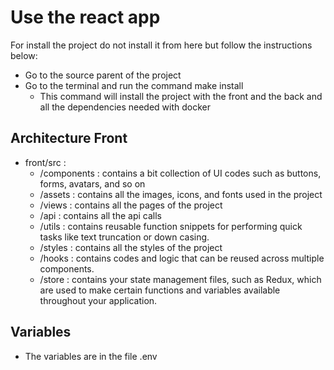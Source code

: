# Use the react app

For install the project do not install it from here but follow the instructions below:

- Go to the source parent of the project
- Go to the terminal and run the command make install 
  - This command will install the project with the front and the back and all the dependencies needed with docker

    

## Architecture Front

 - front/src :
   - /components : contains a bit collection of UI codes such as buttons, forms, avatars, and so on
   - /assets : contains all the images, icons, and fonts used in the project
   - /views : contains all the pages of the project
   - /api : contains all the api calls
   - /utils : contains reusable function snippets for performing quick tasks like text truncation or down casing. 
   - /styles : contains all the styles of the project
   - /hooks :  contains codes and logic that can be reused across multiple components. 
   - /store :  contains your state management files, such as Redux, which are used to make certain functions and variables available throughout your application.
 

##  Variables

- The variables are in the file .env

